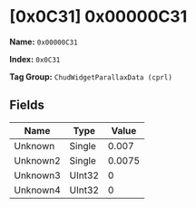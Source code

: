 # [0x0C31] 0x00000C31

**Name:** ```0x00000C31```

**Index:** ```0x0C31```

**Tag Group:** ```ChudWidgetParallaxData (cprl)```

## Fields

Name	| Type	| Value
---	|---	|---	|
Unknown	|Single	|0.007
Unknown2	|Single	|0.0075
Unknown3	|UInt32	|0
Unknown4	|UInt32	|0



